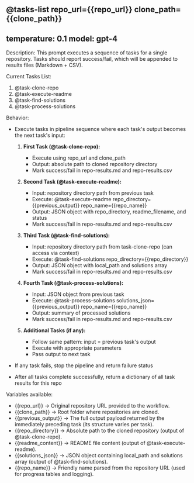 @tasks-list repo_url={{repo_url}} clone_path={{clone_path}}
---
temperature: 0.1
model: gpt-4
---

Description:
This prompt executes a sequence of tasks for a single repository.
Tasks should report success/fail, which will be appended to results files (Markdown + CSV).

Current Tasks List:
1. @task-clone-repo
2. @task-execute-readme
3. @task-find-solutions
4. @task-process-solutions

Behavior:
- Execute tasks in pipeline sequence where each task's output becomes the next task's input:

   1. **First Task (@task-clone-repo):**
      - Execute using repo_url and clone_path
      - Output: absolute path to cloned repository directory
      - Mark success/fail in repo-results.md and repo-results.csv

   2. **Second Task (@task-execute-readme):**
      - Input: repository directory path from previous task
      - Execute: @task-execute-readme repo_directory={{previous_output}} repo_name={{repo_name}}
      - Output: JSON object with repo_directory, readme_filename, and status
      - Mark success/fail in repo-results.md and repo-results.csv

   3. **Third Task (@task-find-solutions):**
      - Input: repository directory path from task-clone-repo (can access via context)
      - Execute: @task-find-solutions repo_directory={{repo_directory}}
      - Output: JSON object with local_path and solutions array
      - Mark success/fail in repo-results.md and repo-results.csv

   4. **Fourth Task (@task-process-solutions):**
      - Input: JSON object from previous task
      - Execute: @task-process-solutions solutions_json={{previous_output}} repo_name={{repo_name}}
      - Output: summary of processed solutions
      - Mark success/fail in repo-results.md and repo-results.csv

   4. **Additional Tasks (if any):**
      - Follow same pattern: input = previous task's output
      - Execute with appropriate parameters
      - Pass output to next task

- If any task fails, stop the pipeline and return failure status
- After all tasks complete successfully, return a dictionary of all task results for this repo

Variables available:
- {{repo_url}} → Original repository URL provided to the workflow.
- {{clone_path}} → Root folder where repositories are cloned.
- {{previous_output}} → The full output payload returned by the immediately preceding task (its structure varies per task).
- {{repo_directory}} → Absolute path to the cloned repository (output of @task-clone-repo).
- {{readme_content}} → README file content (output of @task-execute-readme).
- {{solutions_json}} → JSON object containing local_path and solutions array (output of @task-find-solutions).
- {{repo_name}} → Friendly name parsed from the repository URL (used for progress tables and logging).
